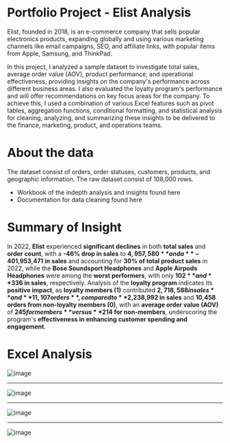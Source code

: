 # Portfolio Project - Elist Analysis

Elist, founded in 2018, is an e-commerce company that sells popular electronics products, expanding globally and using various marketing channels like email campaigns, SEO, and affiliate links, with popular items from Apple, Samsung, and ThinkPad.

In this project, I analyzed a sample dataset to investigate total sales, average order value (AOV), product performance, and operational effectiveness, providing insights on the company's performance across different business areas. I also evaluated the loyalty program's performance and will offer recommendations on key focus areas for the company. To achieve this, I used a combination of various Excel features such as pivot tables, aggregation functions, conditional formatting, and statistical analysis for cleaning, analyzing, and summarizing these insights to be delivered to the finance, marketing, product, and operations teams.

# About the data

The dataset consist of orders, order statuses, customers, products, and geographic information. The raw dataset consist of 108,000 rows.

- Workbook of the indepth analysis and insights found here
- Documentation for data cleaning found here

# Summary of Insight

In 2022, **Elist** experienced **significant declines** in both **total sales** and **order count**, with a **-46% drop in sales** to **$4,957,580** and a **-40% reduction in orders** to **21,565** compared to the previous year. The **top-selling product** was the **27in 4K gaming monitor**, generating **$1,953,471 in sales** and accounting for **30% of total product sales** in 2022, while the **Bose Soundsport Headphones** and **Apple Airpods Headphones** were among the **worst performers**, with only **$102** and **$336 in sales**, respectively. Analysis of the **loyalty program** indicates its **positive impact**, as **loyalty members (1)** contributed **$2,718,588 in sales** and **11,107 orders**, compared to **$2,238,992 in sales** and **10,458 orders from non-loyalty members (0)**, with an **average order value (AOV)** of **$245 for members** versus **$214 for non-members**, underscoring the program's **effectiveness in enhancing customer spending and engagement**.

# Excel Analysis

![image](https://github.com/user-attachments/assets/ed7717d2-aa48-415b-a506-d97181e85876)

---------------------------------------------------------------------------------------------

![image](https://github.com/user-attachments/assets/664212dd-5c33-4659-9551-363ee3937d39)

---------------------------------------------------------------------------------------------

![image](https://github.com/user-attachments/assets/9fc5b0fc-21e8-4b9f-b53c-29047e177f8d)

---------------------------------------------------------------------------------------------

![image](https://github.com/user-attachments/assets/19bd515d-393b-478c-85bf-5505df4254db)
